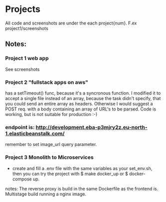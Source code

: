 # Projects

All code and screenshots are under the each project{num}. F.ex project1/screenshots

## Notes:

### Project 1 web app

See screenshots

### Project 2 "fullstack apps on aws"

 has a setTimeout() func, because it's a syncronous function. I modified it to accept a single file instead of an array, because the task didn't specify, that you could send an entire array as headers. Otherwise I would suggest a POST req. with a body containing an array of URL's to be parsed. Code is working, but is not suitable for production :-)

### endpoint is: http://development.eba-p3mjry2z.eu-north-1.elasticbeanstalk.com/

remember to set image_url query parameter.

### Project 3 Monolith to Microservices
- create and fill a .env file with the same variables as your set_env.sh, then you can try the project with $ make docker_up or $ docker-compose up.

notes:
The reverse proxy is build in the same Dockerfile as the frontend is. Multistage build running a nginx image.
